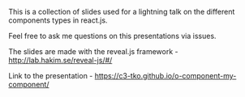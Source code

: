 This is a collection of slides used for a lightning talk on the different components types in react.js.

Feel free to ask me questions on this presentations via issues. 

The slides are made with the reveal.js framework - http://lab.hakim.se/reveal-js/#/

Link to the presentation - https://c3-tko.github.io/o-component-my-component/